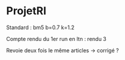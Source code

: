 ProjetRI
===================================

Standard : bm5 b=0.7 k=1.2

Compte rendu du 1er run en ltn : rendu 3

Revoie deux fois le même articles -> corrigé ?
